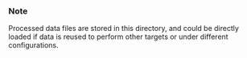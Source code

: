 ### Note

Processed data files are stored in this directory, and could be directly loaded if data is reused to perform other targets or under different configurations.